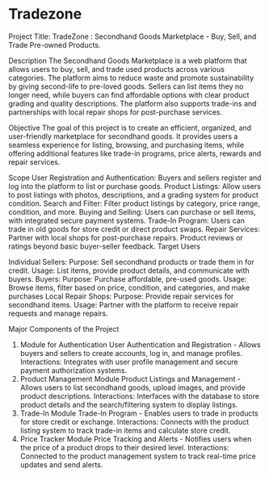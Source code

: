 # Tradezone

Project Title:
TradeZone : Secondhand Goods Marketplace - Buy, Sell, and Trade Pre-owned Products.

Description
The Secondhand Goods Marketplace is a web platform that allows users to buy, sell, and trade used products across various categories. The platform aims to reduce waste and promote sustainability by giving second-life to pre-loved goods. Sellers can list items they no longer need, while buyers can find affordable options with clear product grading and quality descriptions. The platform also supports trade-ins and partnerships with local repair shops for post-purchase services.

Objective
The goal of this project is to create an efficient, organized, and user-friendly marketplace for secondhand goods. It provides users a seamless experience for listing, browsing, and purchasing items, while offering additional features like trade-in programs, price alerts, rewards  and repair services.

Scope
User Registration and Authentication: Buyers and sellers register and log into the platform to list or purchase goods.
Product Listings: Allow users to post listings with photos, descriptions, and a grading system for product condition.
Search and Filter: Filter product listings by category, price range, condition, and more.
Buying and Selling: Users can purchase or sell items, with integrated secure payment systems.
Trade-In Program: Users can trade in old goods for store credit or direct product swaps.
Repair Services: Partner with local shops for post-purchase repairs.
Product reviews or ratings beyond basic buyer-seller feedback.
Target Users

Individual Sellers:
Purpose: Sell secondhand products or trade them in for credit.
Usage: List items, provide product details, and communicate with buyers.
Buyers:
Purpose: Purchase affordable, pre-used goods.
Usage: Browse items, filter based on price, condition, and categories, and make purchases
Local Repair Shops:
Purpose: Provide repair services for secondhand items.
Usage: Partner with the platform to receive repair requests and manage repairs.

Major Components of the Project
1. Module for Authentication
User Authentication and Registration - Allows buyers and sellers to create accounts, log in, and manage profiles.
Interactions: Integrates with user profile management and secure payment authorization systems.
2. Product Management Module
Product Listings and Management - Allows users to list secondhand goods, upload images, and provide product descriptions.
Interactions: Interfaces with the database to store product details and the search/filtering system to display listings.
3. Trade-In Module
Trade-In Program - Enables users to trade in products for store credit or exchange.
Interactions: Connects with the product listing system to track trade-in items and calculate store credit.
4. Price Tracker Module
Price Tracking and Alerts - Notifies users when the price of a product drops to their desired level.
Interactions: Connected to the product management system to track real-time price updates and send alerts.
